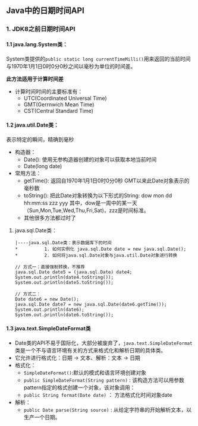 ## Java中的日期时间API

### 1. JDK8之前日期时间API

#### 1.1  java.lang.System类：

System类提供的`public static long currentTimeMilli()`用来返回的当前时间与1970年1月1日0时0分0秒之间以毫秒为单位的时间差。

**此方法适用于计算时间差**

- 计算时间时间的主要标准有：
    - UTC(Coordinated Universal Time)
    - GMT(Gerrnwich Mean Time)
    - CST(Central Standard Time)

#### 1.2 java.util.Date类：

表示特定的瞬间，精确到毫秒

- 构造器：
    - Date(): 使用无参构造器创建的对象可以获取本地当前时间
    - Date(long date)
- 常用方法：
    - getTime(): 返回自1970年1月1日0时0分0秒 GMT以来此Date对象表示的毫秒数
    - toString(): 把此Date对象转换为以下形式的String: dow mon dd hh:mm:ss zzz yyy 其中，dow是一周中的某一天（Sun,Mon,Tue,Wed,Thu,Fri,Sat)，zzz是时间标准。
    - 其他很多方法都过时了

1. java.sql.Date类：

   ```
   |----java.sql.Date类：表示数据库下的时间
   *          1. 如何实例化 java.sql.Date date = new java.sql.Date();
   *          2. 如何将java.sql.Date对象与java.util.Date对象进行转换
   ```

   ```
   // 方式一：直接强制转换，不推荐
   java.sql.Date date5 = (java.sql.Date) date4;
   System.out.println(date4.toString());
   System.out.println(date5.toString());
   
   // 方式二：
   Date date6 = new Date();
   java.sql.Date date7 = new java.sql.Date(date6.getTime());
   System.out.println(date6);
   System.out.println(date6.toString());
   ```



#### 1.3 java.text.SimpleDateFormat类

- Date类的API不易于国际化，大部分被废弃了，`java.text.SimpleDateFormat`类是一个不与语言环境有关的方式来格式化和解析日期的具体类。
- 它允许进行格式化：日期 -> 文本、解析：文本 -> 日期
- 格式化：
    - `SimpleDateFormat()`:默认的模式和语言环境创建对象
    - `public SimpleDateFormat(String pattern)` : 该构造方法可以用参数pattern指定的格式创建一个对象，该对象调用：
    - `public String format(Date date)` ： 方法格式化时间对象date
- 解析：
    - `public Date parse(String source)` : 从给定字符串的开始解析文本，以生产一个日期。